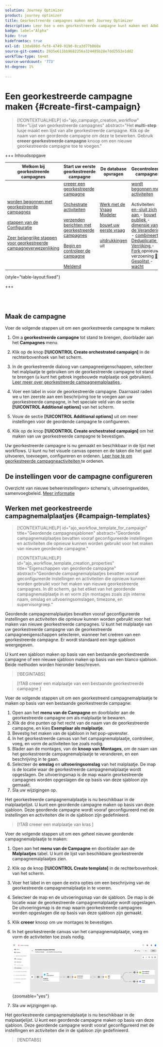 ```yaml
---
solution: Journey Optimizer
product: journey optimizer
title: Georkestreerde campagnes maken met Journey Optimizer
description: Leer hoe u een georkestreerde campagne kunt maken met Adobe Journey Optimizer
badge: label="Alpha"
hide: true
hidefromtoc: true
exl-id: 13da680d-fef8-4749-9190-8ca3d77b060a
source-git-commit: 2935e611bb9682256a324485b28e7dd2552e1dd2
workflow-type: tm+mt
source-wordcount: '773'
ht-degree: 1%

---
```



# Een georkestreerde campagne maken {#create-first-campaign}

>[!CONTEXTUALHELP]
>id="ajo_campaign_creation_workflow"
>title="Lijst van georkestreerde campagnes"
>abstract="Het **multi-step** lusje maakt een lijst van alle georkestreerde campagne. Klik op de naam van een geordende campagne om deze te bewerken. Gebruik **creeer georkestreerde campagne** knoop om een nieuwe georkestreerde campagne toe te voegen."

+++ Inhoudsopgave

| Welkom bij georkestreerde campagnes | Start uw eerste georkestreerde campagne | De database opvragen | Gecontroleerde campagnes |
|---|---|---|---|
| [ worden begonnen met georkestreerde campagnes ](gs-orchestrated-campaigns.md)<br/><br/>[ stappen van de Configuratie ](configuration-steps.md)<br/><br/>[ Zeer belangrijke stappen voor georkestreerde campagneverwezenlijking ](gs-campaign-creation.md) | [ creeer een georkestreerde campagne ](create-orchestrated-campaign.md)<br/><br/>[ Orchestrate activiteiten ](orchestrate-activities.md)<br/><br/>[ verzenden berichten met georkestreerde campagnes ](send-messages.md)<br/><br/>[ Begin en controleer de campagne ](start-monitor-campaigns.md)<br/><br/>[ Meldend ](reporting-campaigns.md) | [ Werk met de Vraag Modeler ](orchestrated-query-modeler.md)<br/><br/>[ bouwt uw eerste vraag ](build-query.md)<br/><br/>[ uitdrukkingen ](edit-expressions.md) uit | [ wordt begonnen met activiteiten ](activities/about-activities.md)<br/><br/> Activiteiten:<br/>[ en-sluit zich aan ](activities/and-join.md) - [ bouwt publiek ](activities/build-audience.md) - [ dimensie van de Verandering ](activities/change-dimension.md) - [ combineert ](activities/combine.md) - [ Deduplicatie ](activities/deduplication.md) - [ Verrijking ](activities/enrichment.md) - [ Fork ](activities/fork.md) opnieuw verzoening [&#128279;](activities/reconciliation.md) - [ Gesplitst ](activities/split.md) - [ wacht ](activities/wait.md) |

{style="table-layout:fixed"}

+++

<br/><br/>

## Maak de campagne

Voer de volgende stappen uit om een georkestreerde campagne te maken:

1. Om a **georkestreerde campagne** tot stand te brengen, doorblader aan het **Campagnes** menu.

1. Klik op de knop **[!UICONTROL Create orchestrated campaign]** in de rechterbovenhoek van het scherm.

1. In de georkestreerde dialoog van campagneeigenschappen **&#x200B;**, selecteer het malplaatje te gebruiken om de georkestreerde campagne tot stand te brengen (u kunt het gebrek ingebouwde malplaatje ook gebruiken). [ Leer meer over georkestreerde campagnemalplaatjes ](#campaign-templates).

1. Voer een label in voor de georkestreerde campagne. Daarnaast raden we u ten zeerste aan een beschrijving toe te voegen aan uw georkestreerde campagne, in het speciale veld van de sectie **[!UICONTROL Additional options]** van het scherm.

1. Vouw de sectie **[!UICONTROL Additional options]** uit om meer instellingen voor de geordende campagne te configureren.

1. Klik op de knop **[!UICONTROL Create orchestrated campaign]** om het maken van uw georkestreerde campagne te bevestigen.

Uw georkestreerde campagne is nu gemaakt en beschikbaar in de lijst met workflows. U kunt nu het visuele canvas openen en de taken die het gaat uitvoeren, toevoegen, configureren en ordenen. [ Leer hoe te om georkestreerde campagneactiviteiten ](orchestrate-activities.md) te ordenen.

## De instellingen voor de campagne configureren

Overzicht van nieuwe beheerinstellingen> schema&#39;s, uitvoeringsvelden, samenvoegbeleid. [Meer informatie](configuration-steps.md)

## Werken met georkestreerde campagnemalplaatjes {#campaign-templates}

>[!CONTEXTUALHELP]
>id="ajo_workflow_template_for_campaign"
>title="Geordende campagnesjablonen"
>abstract="Geordende campagnemalplaatjes bevatten vooraf geconfigureerde instellingen en activiteiten die opnieuw kunnen worden gebruikt voor het maken van nieuwe geordende campagne."

>[!CONTEXTUALHELP]
>id="ajo_workflow_template_creation_properties"
>title="Eigenschappen van geordende campagne"
>abstract="Geordende campagnemalplaatjes bevatten vooraf geconfigureerde instellingen en activiteiten die opnieuw kunnen worden gebruikt voor het maken van nieuwe georkestreerde campagnes. In dit scherm, ga het etiket van het geordende campagnemalplaatje in en vorm zijn montages zoals zijn interne naam, omslag en uitvoeringsomslagen, timezone, en supervisorgroep."

Geordende campagnemalplaatjes bevatten vooraf geconfigureerde instellingen en activiteiten die opnieuw kunnen worden gebruikt voor het maken van nieuwe georkestreerde campagnes. U kunt het malplaatje van uw georkestreerde campagne van de georkestreerde campagneeigenschappen selecteren, wanneer het creëren van een georkestreerde campagne. Er wordt standaard een lege sjabloon weergegeven.

U kunt een sjabloon maken op basis van een bestaande georkestreerde campagne of een nieuwe sjabloon maken op basis van een blanco sjabloon. Beide methoden worden hieronder beschreven.

>[!BEGINTABS]

>[!TAB  creeer een malplaatje van een bestaande georkestreerde campagne ]

Voer de volgende stappen uit om een georkestreerd campagnemalplaatje te maken op basis van een bestaande georkestreerde campagne:

1. Open aan het **menu van de Campagne** en doorblader aan de georkestreerde campagne om als malplaatje te bewaren.
1. Klik de drie punten op het recht van de naam van de georkestreerde campagne, en kies **Exemplaar als malplaatje**.
1. Bevestig het maken van de sjabloon in het pop-upvenster.
1. In het georkestreerde canvas van het campagnemalplaatje, controleer, voeg, en vorm de activiteiten toe zoals nodig.
1. Blader aan de montages, van de **knoop van Montages**, om de naam van het georkestreerde campagnemalplaatje te veranderen, en een beschrijving in te gaan.
1. Selecteer de **omslag** en **uitvoeringsomslag** van het malplaatje. De map is de locatie waar de georkestreerde campagnemalplaatje wordt opgeslagen. De uitvoeringsmap is de map waarin georkestreerde campagnes worden opgeslagen die op basis van deze sjabloon zijn gemaakt.
1. Sla uw wijzigingen op.

Het georkestreerde campagnemalplaatje is nu beschikbaar in de malplaatjelijst. U kunt een geordende campagne maken op basis van deze sjabloon. Deze geordende campagne wordt vooraf geconfigureerd met de instellingen en activiteiten die in de sjabloon zijn gedefinieerd.


>[!TAB  creeer een malplaatje van kras ]


Voer de volgende stappen uit om een geheel nieuwe geordende campagnemalplaatje te maken:

1. Open aan het **menu van de Campagne** en doorblader aan de **Malplaatjes** tabel. U kunt de lijst van beschikbare georkestreerde campagnemalplaatjes zien.
1. Klik op de knop **[!UICONTROL Create template]** in de rechterbovenhoek van het scherm.
1. Voer het label in en open de extra opties om een beschrijving van de georkestreerde campagnemalplaatje in te voeren.
1. Selecteer de map en de uitvoeringsmap van de sjabloon. De map is de locatie waar de georkestreerde campagnemalplaatje wordt opgeslagen. De uitvoeringsmap is de map waarin georkestreerde campagnes worden opgeslagen die op basis van deze sjabloon zijn gemaakt.
1. Klik **creeer** knoop om uw montages te bevestigen.
1. In het georkestreerde canvas van het campagnemalplaatje, voeg en vorm de activiteiten toe zoals nodig.

   ![](assets/wf-template-activities.png){zoomable="yes"}

1. Sla uw wijzigingen op.

Het georkestreerde campagnemalplaatje is nu beschikbaar in de malplaatjelijst. U kunt een geordende campagne maken op basis van deze sjabloon. Deze geordende campagne wordt vooraf geconfigureerd met de instellingen en activiteiten die in de sjabloon zijn gedefinieerd.

>[!ENDTABS]
